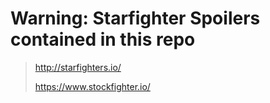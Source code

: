 # Warning: Starfighter Spoilers contained in this repo
>
> http://starfighters.io/
>
> https://www.stockfighter.io/
